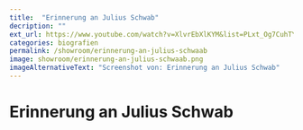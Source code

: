 ```yaml
---
title:  "Erinnerung an Julius Schwab"
decription: ""
ext_url: https://www.youtube.com/watch?v=XlvrEbXlKYM&list=PLxt_Og7CuhTYAPvq2aYLgvHPvZojaJh45&index=18
categories: biografien
permalink: /showroom/erinnerung-an-julius-schwaab
image: showroom/erinnerung-an-julius-schwaab.png
imageAlternativeText: "Screenshot von: Erinnerung an Julius Schwab"
---
```


# Erinnerung an Julius Schwab
